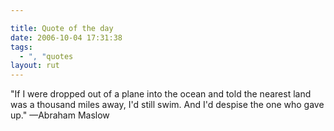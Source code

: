 ```yaml
---

title: Quote of the day
date: 2006-10-04 17:31:38
tags:
  - ", "quotes
layout: rut
---
```


"If I were dropped out of a plane into the ocean and told the nearest land was a thousand miles away, I'd still swim. And I'd despise the one who gave up." —Abraham Maslow

